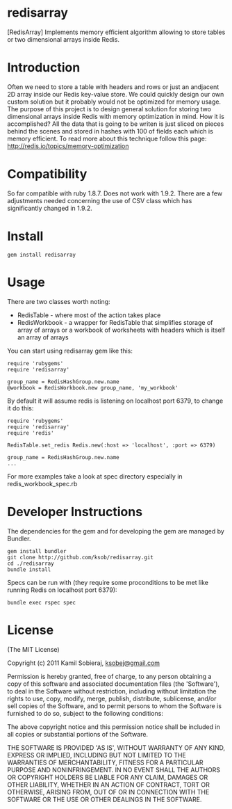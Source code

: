 redisarray
==========

[RedisArray] Implements memory efficient algorithm allowing to store tables or two dimensional arrays inside Redis.

Introduction
============

Often we need to store a table with headers and rows or just an andjacent 2D array inside our Redis key-value store. We could quickly design our own custom solution but it probably would not be optimized for memory usage.
The purpose of this project is to design general solution for storing two dimensional arrays inside Redis with memory optimization in mind. 
How it is accomplished? All the data that is going to be writen is just sliced on pieces behind the scenes and stored in hashes with 100 of fields each which is memory efficient. To read more about this technique follow this page: http://redis.io/topics/memory-optimization


Compatibility
=============

So far compatible with ruby 1.8.7. Does not work with 1.9.2. There are a few adjustments needed concerning the use of CSV class which has significantly changed in 1.9.2.
	
Install
=======

    gem install redisarray
	
Usage
=====

There are two classes worth noting:
- RedisTable - where most of the action takes place
- RedisWorkbook - a wrapper for RedisTable that simplifies storage of array of arrays or a workbook of worksheets with headers which is itself an array of arrays

You can start using redisarray gem like this:

	require 'rubygems'
	require 'redisarray'

	group_name = RedisHashGroup.new.name
    @workbook = RedisWorkbook.new group_name, 'my_workbook'

By default it will assume redis is listening on localhost port 6379, to change it do this:

	require 'rubygems'
	require 'redisarray'
	require 'redis'
	
	RedisTable.set_redis Redis.new(:host => 'localhost', :port => 6379)
	
	group_name = RedisHashGroup.new.name
	...
	
For more examples take a look at spec directory especially in redis_workbook_spec.rb 

Developer Instructions
======================

The dependencies for the gem and for developing the gem are managed by Bundler.

    gem install bundler
    git clone http://github.com/ksob/redisarray.git
    cd ./redisarray
	bundle install

Specs can be run with (they require some proconditions to be met like running Redis on localhost port 6379):

	bundle exec rspec spec

License
=======

(The MIT License)

Copyright (c) 2011 Kamil Sobieraj, ksobej@gmail.com

Permission is hereby granted, free of charge, to any person obtaining
a copy of this software and associated documentation files (the
'Software'), to deal in the Software without restriction, including
without limitation the rights to use, copy, modify, merge, publish,
distribute, sublicense, and/or sell copies of the Software, and to
permit persons to whom the Software is furnished to do so, subject to
the following conditions:

The above copyright notice and this permission notice shall be
included in all copies or substantial portions of the Software.

THE SOFTWARE IS PROVIDED 'AS IS', WITHOUT WARRANTY OF ANY KIND,
EXPRESS OR IMPLIED, INCLUDING BUT NOT LIMITED TO THE WARRANTIES OF
MERCHANTABILITY, FITNESS FOR A PARTICULAR PURPOSE AND NONINFRINGEMENT.
IN NO EVENT SHALL THE AUTHORS OR COPYRIGHT HOLDERS BE LIABLE FOR ANY
CLAIM, DAMAGES OR OTHER LIABILITY, WHETHER IN AN ACTION OF CONTRACT,
TORT OR OTHERWISE, ARISING FROM, OUT OF OR IN CONNECTION WITH THE
SOFTWARE OR THE USE OR OTHER DEALINGS IN THE SOFTWARE.